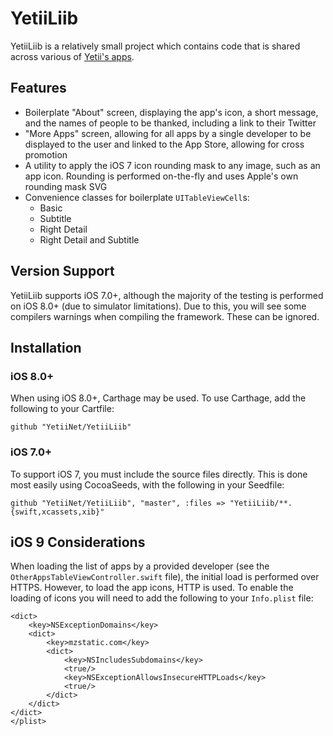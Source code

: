 # YetiiLiib

YetiiLiib is a relatively small project which contains code that is shared across various of [Yetii's apps](https://yetii.net).

## Features

- Boilerplate "About" screen, displaying the app's icon, a short message, and the names of people to be thanked, including a link to their Twitter
- "More Apps" screen, allowing for all apps by a single developer to be displayed to the user and linked to the App Store, allowing for cross promotion
- A utility to apply the iOS 7 icon rounding mask to any image, such as an app icon. Rounding is performed on-the-fly and uses Apple's own rounding mask SVG
- Convenience classes for boilerplate `UITableViewCell`s:
  - Basic
  - Subtitle
  - Right Detail
  - Right Detail and Subtitle

## Version Support

YetiiLiib supports iOS 7.0+, although the majority of the testing is performed on iOS 8.0+ (due to simulator limitations). Due to this, you will see some compilers warnings when compiling the framework. These can be ignored.

## Installation

### iOS 8.0+

When using iOS 8.0+, Carthage may be used. To use Carthage, add the following to your Cartfile:

```
github "YetiiNet/YetiiLiib"
```

### iOS 7.0+

To support iOS 7, you must include the source files directly. This is done most easily using CocoaSeeds, with the following in your Seedfile:

```
github "YetiiNet/YetiiLiib", "master", :files => "YetiiLiib/**.{swift,xcassets,xib}"
```

## iOS 9 Considerations

When loading the list of apps by a provided developer (see the `OtherAppsTableViewController.swift` file), the initial load is performed over HTTPS. However, to load the app icons, HTTP is used. To enable the loading of icons you will need to add the following to your `Info.plist` file:

```
<dict>
	<key>NSExceptionDomains</key>
	<dict>
		<key>mzstatic.com</key>
		<dict>
			<key>NSIncludesSubdomains</key>
			<true/>
			<key>NSExceptionAllowsInsecureHTTPLoads</key>
			<true/>
		</dict>
	</dict>
</dict>
</plist>
```
